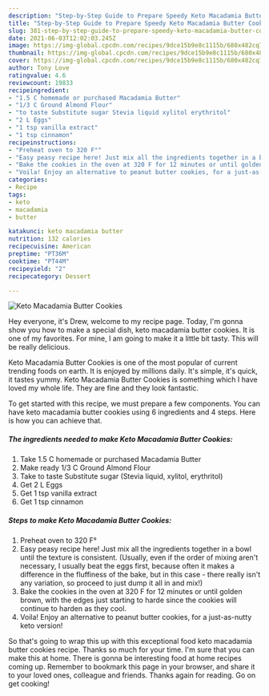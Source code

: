 ```yaml
---
description: "Step-by-Step Guide to Prepare Speedy Keto Macadamia Butter Cookies"
title: "Step-by-Step Guide to Prepare Speedy Keto Macadamia Butter Cookies"
slug: 381-step-by-step-guide-to-prepare-speedy-keto-macadamia-butter-cookies
date: 2021-06-03T12:02:03.245Z
image: https://img-global.cpcdn.com/recipes/9dce15b9e8c1115b/680x482cq70/keto-macadamia-butter-cookies-recipe-main-photo.jpg
thumbnail: https://img-global.cpcdn.com/recipes/9dce15b9e8c1115b/680x482cq70/keto-macadamia-butter-cookies-recipe-main-photo.jpg
cover: https://img-global.cpcdn.com/recipes/9dce15b9e8c1115b/680x482cq70/keto-macadamia-butter-cookies-recipe-main-photo.jpg
author: Tony Love
ratingvalue: 4.6
reviewcount: 19833
recipeingredient:
- "1.5 C homemade or purchased Macadamia Butter"
- "1/3 C Ground Almond Flour"
- "to taste Substitute sugar Stevia liquid xylitol erythritol"
- "2 L Eggs"
- "1 tsp vanilla extract"
- "1 tsp cinnamon"
recipeinstructions:
- "Preheat oven to 320 F°"
- "Easy peasy recipe here! Just mix all the ingredients together in a bowl until the texture is consistent. (Usually, even if the order of mixing aren&#39;t necessary, I usually beat the eggs first, because often it makes a difference in the fluffiness of the bake, but in this case - there really isn&#39;t any variation, so proceed to just dump it all in and mix!)"
- "Bake the cookies in the oven at 320 F for 12 minutes or until golden brown, with the edges just starting to harde since the cookies will continue to harden as they cool."
- "Voila! Enjoy an alternative to peanut butter cookies, for a just-as-nutty keto version!"
categories:
- Recipe
tags:
- keto
- macadamia
- butter

katakunci: keto macadamia butter 
nutrition: 132 calories
recipecuisine: American
preptime: "PT36M"
cooktime: "PT44M"
recipeyield: "2"
recipecategory: Dessert

---
```



![Keto Macadamia Butter Cookies](https://img-global.cpcdn.com/recipes/9dce15b9e8c1115b/680x482cq70/keto-macadamia-butter-cookies-recipe-main-photo.jpg)

Hey everyone, it's Drew, welcome to my recipe page. Today, I'm gonna show you how to make a special dish, keto macadamia butter cookies. It is one of my favorites. For mine, I am going to make it a little bit tasty. This will be really delicious.



Keto Macadamia Butter Cookies is one of the most popular of current trending foods on earth. It is enjoyed by millions daily. It's simple, it's quick, it tastes yummy. Keto Macadamia Butter Cookies is something which I have loved my whole life. They are fine and they look fantastic.


To get started with this recipe, we must prepare a few components. You can have keto macadamia butter cookies using 6 ingredients and 4 steps. Here is how you can achieve that.

<!--inarticleads1-->

##### The ingredients needed to make Keto Macadamia Butter Cookies:

1. Take 1.5 C homemade or purchased Macadamia Butter
1. Make ready 1/3 C Ground Almond Flour
1. Take to taste Substitute sugar (Stevia liquid, xylitol, erythritol)
1. Get 2 L Eggs
1. Get 1 tsp vanilla extract
1. Get 1 tsp cinnamon




<!--inarticleads2-->

##### Steps to make Keto Macadamia Butter Cookies:

1. Preheat oven to 320 F°
1. Easy peasy recipe here! Just mix all the ingredients together in a bowl until the texture is consistent. (Usually, even if the order of mixing aren&#39;t necessary, I usually beat the eggs first, because often it makes a difference in the fluffiness of the bake, but in this case - there really isn&#39;t any variation, so proceed to just dump it all in and mix!)
1. Bake the cookies in the oven at 320 F for 12 minutes or until golden brown, with the edges just starting to harde since the cookies will continue to harden as they cool.
1. Voila! Enjoy an alternative to peanut butter cookies, for a just-as-nutty keto version!




So that's going to wrap this up with this exceptional food keto macadamia butter cookies recipe. Thanks so much for your time. I'm sure that you can make this at home. There is gonna be interesting food at home recipes coming up. Remember to bookmark this page in your browser, and share it to your loved ones, colleague and friends. Thanks again for reading. Go on get cooking!
